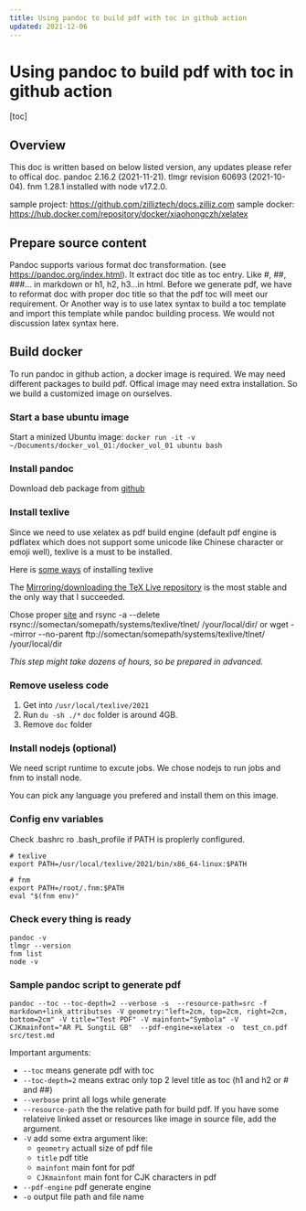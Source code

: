 ```yaml
---
title: Using pandoc to build pdf with toc in github action
updated: 2021-12-06
---
```


# Using pandoc to build pdf with toc in github action

[toc]

## Overview

This doc is written based on below listed version, any updates please refer to offical doc.
pandoc 2.16.2 (2021-11-21).
tlmgr revision 60693 (2021-10-04).
fnm 1.28.1 installed with node v17.2.0.

sample project: https://github.com/zilliztech/docs.zilliz.com
sample docker: https://hub.docker.com/repository/docker/xiaohongczh/xelatex

## Prepare source content

Pandoc supports various format doc transformation. (see https://pandoc.org/index.html). It extract doc title as toc entry. Like #, ##, ###... in markdown or h1, h2, h3...in html. Before we generate pdf, we have to reformat doc with proper doc title so that the pdf toc will meet our requirement.
Or
Another way is to use latex syntax to build a toc template and import this template while pandoc building process. We would not discussion latex syntax here.

## Build docker

To run pandoc in github action, a docker image is required. We may need different packages to build pdf. Offical image may need extra installation. So we build a customized image on ourselves. 

### Start a base ubuntu image
Start a minized Ubuntu image:
```docker run -it -v ~/Documents/docker_vol_01:/docker_vol_01 ubuntu bash```

### Install pandoc
Download deb package from [github](https://github.com/jgm/pandoc/releases/)

### Install texlive
Since we need to use xelatex as pdf build engine (default pdf engine is pdflatex which does not support some unicode like Chinese character or emoji well), texlive is a must to be installed.

Here is [some ways](https://tug.org/texlive/acquire.html) of installing texlive

The [Mirroring/downloading the TeX Live repository](https://tug.org/texlive/acquire-mirror.html) is the most stable and the only way that I succeeded.

Chose proper [site](https://ctan.org/mirrors)
and
rsync -a --delete rsync://somectan/somepath/systems/texlive/tlnet/ /your/local/dir/
or 
wget --mirror --no-parent ftp://somectan/somepath/systems/texlive/tlnet/ /your/local/dir

*This step might take dozens of hours, so be prepared in advanced.*

### Remove useless code
1. Get into `/usr/local/texlive/2021`
2. Run `du -sh ./*` `doc` folder is around 4GB.
3. Remove `doc` folder

### Install nodejs (optional)
We need script runtime to excute jobs. We chose nodejs to run jobs and fnm to install node.

You can pick any language you prefered and install them on this image.

### Config env variables
Check .bashrc ro .bash_profile if PATH is proplerly configured.

```shell
# texlive
export PATH=/usr/local/texlive/2021/bin/x86_64-linux:$PATH

# fnm
export PATH=/root/.fnm:$PATH
eval "$(fnm env)"
```

### Check every thing is ready

```shell
pandoc -v
tlmgr --version
fnm list
node -v
```

### Sample pandoc script to generate pdf

```shell
pandoc --toc --toc-depth=2 --verbose -s  --resource-path=src -f markdown+link_attributses -V geometry:"left=2cm, top=2cm, right=2cm, bottom=2cm" -V title="Test PDF" -V mainfont="Symbola" -V CJKmainfont="AR PL SungtiL GB"  --pdf-engine=xelatex -o  test_cn.pdf src/test.md
```

Important arguments:
* `--toc` means generate pdf with toc
* `--toc-depth=2` means extrac only top 2 level title as toc (h1 and h2 or # and ##)
* `--verbose` print all logs while generate
* `--resource-path` the the relative path for build pdf. If you have some relateive linked asset or resources like image in source file, add the argument.
* `-V` add some extra argument like:
  * `geometry` actuall size of pdf file
  * `title` pdf title
  * `mainfont` main font for pdf
  * `CJKmainfont` main font for CJK characters in pdf
* `--pdf-engine` pdf generate engine
* `-o` output file path and file name

